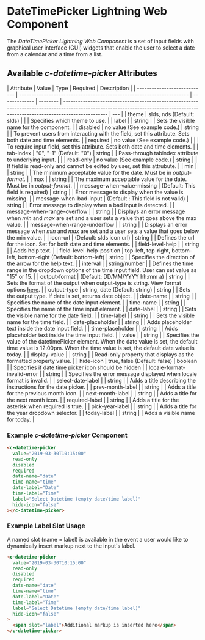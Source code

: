 # DateTimePicker Lightning Web Component

The _DateTimePicker Lightning Web Component_ is a set of input fields with graphical user interface (GUI) widgets that enable the user to select a date from a calendar and a time from a list.

## Available _c-datetime-picker_ Attributes

| Attribute                    | Value                                                                 | Type          | Required | Description                                                                                                                                                                    |
| ---------------------------- | --------------------------------------------------------------------- | ------------- | -------- | ------------------------------------------------------------------------------------------------------------------------------------------------------------------------------ | --- |
| theme                        | slds, nds (Default: slds)                                             |               |          | Specifies which theme to use.                                                                                                                                                  |
| label                        |                                                                       | string        |          | Sets the visible name for the component.                                                                                                                                       |
| disabled                     | no value (See example code.)                                          | string        |          | To prevent users from interacting with the field, set this attribute. Sets both date and time elements.                                                                        |
| required                     | no value (See example code.)                                          |               |          | To require input field, set this attribute. Sets both date and time elements.                                                                                                  |
| tab-index                    | "0", "-1" (Default: "0")                                              | string        |          | Pass-through tabindex attribute to underlying input.                                                                                                                           |     |
| read-only                    | no value (See example code.)                                          | string        |          | If field is read-only and cannot be edited by user, set this attrubute.                                                                                                        |
| min                          |                                                                       | string        |          | The minimum acceptable value for the date. Must be in _output-format_.                                                                                                         |
| max                          |                                                                       | string        |          | The maximum acceptable value for the date. Must be in _output-format_.                                                                                                         |
| message-when-value-missing   | (Default: This field is required)                                     | string        |          | Error message to display when the value is missing.                                                                                                                            |
| message-when-bad-input       | (Default : This field is not valid)                                   | string        |          | Error message to display when a bad input is detected.                                                                                                                         |
| message-when-range-overflow  |                                                                       | string        |          | Displays an error message when _min_ and _max_ are set and a user sets a value that goes above the max value.                                                                  |
| message-when-range-underflow |                                                                       | string        |          | Displays an error message when _min_ and _max_ are set and a user sets a value that goes below the min value.                                                                  |
| icon-url                     | (Default: slds icon url)                                              | string        |          | Defines the url for the icon. Set for both date and time elements.                                                                                                             |
| field-level-help             |                                                                       | string        |          | Adds help text.                                                                                                                                                                |
| field-level-help-position    | top-left, top-right, bottom-left, bottom-right (Default: bottom-left) | string        |          | Specifies the direction of the arrow for the help text.                                                                                                                        |
| interval                     |                                                                       | string/number |          | Defines the time range in the dropdown options of the time input field. User can set value as "15" or 15.                                                                      |
| output-format                | (Default: DD/MM/YYYY hh:mm a)                                         | string        |          | Sets the format of the output when output-type is string. View format options [here](https://date-fns.org/v2.0.0-alpha.37/docs/format).                                        |
| output-type                  | string, date (Default: string)                                        | string        |          | Sets the output type. If date is set, returns date object.                                                                                                                     |
| date-name                    |                                                                       | string        |          | Specifies the name of the date input element.                                                                                                                                  |
| time-name                    |                                                                       | string        |          | Specifies the name of the time input element.                                                                                                                                  |
| date-label                   |                                                                       | string        |          | Sets the visible name for the date field.                                                                                                                                      |
| time-label                   |                                                                       | string        |          | Sets the visible name for the time field.                                                                                                                                      |
| date-placeholder             |                                                                       | string        |          | Adds placeholder text inside the date input field.                                                                                                                             |
| time-placeholder             |                                                                       | string        |          | Adds placeholder text inside the time input field.                                                                                                                             |
| value                        |                                                                       | string        |          | Specifies the value of the datetimePicker element. When the date value is set, the default time value is 12:00pm. When the time value is set, the default date value is today. |
| display-value                |                                                                       | string        |          | Read-only property that displays as the formatted property value.                                                                                                              |
| hide-icon                    | true, false (Default: false)                                          | boolean       |          | Specifies if date time picker icon should be hidden                                                                                                                            |
| locale-format-invalid-error  |                                                                       | string        |          | Specifies the error message displayed when locale format is invalid.                                                                                                           |
| select-date-label            |                                                                       | string        |          | Adds a title describing the instructions for the date picker.                                                                                                                  |
| prev-month-label             |                                                                       | string        |          | Adds a title for the previous month icon.                                                                                                                                      |
| next-month-label             |                                                                       | string        |          | Adds a title for the next month icon.                                                                                                                                          |
| required-label               |                                                                       | string        |          | Adds a title for the asterisk when required is true.                                                                                                                           |
| pick-year-label              |                                                                       | string        |          | Adds a title for the year dropdown selector.                                                                                                                                   |
| today-label                  |                                                                       | string        |          | Adds a visible name for today.                                                                                                                                                 |

### Example _c-datetime-picker_ Component

```html
<c-datetime-picker
  value="2019-03-30T10:15:00"
  read-only
  disabled
  required
  date-name="date"
  time-name="time"
  date-label="Date"
  time-label="Time"
  label="Select Datetime (empty date/time label)"
  hide-icon="false"
></c-datetime-picker>
```

### Example Label Slot Usage

A named slot (name = label) is available in the event a user would like to dynamically insert markup next to the input's label.

```html
<c-datetime-picker
  value="2019-03-30T10:15:00"
  read-only
  disabled
  required
  date-name="date"
  time-name="time"
  date-label="Date"
  time-label="Time"
  label="Select Datetime (empty date/time label)"
  hide-icon="false"
>
  <span slot="label">Additional markup is inserted here</span>
</c-datetime-picker>
```
